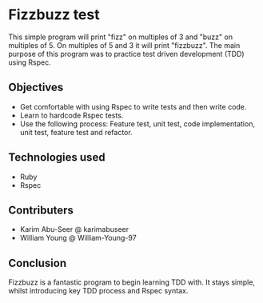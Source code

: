 # Fizzbuzz test

This simple program will print "fizz" on multiples of 3 and "buzz" on multiples of 5. On multiples of 5 and 3 it will print "fizzbuzz". The main purpose of this program was to practice test driven development (TDD) using Rspec. 

## Objectives

- Get comfortable with using Rspec to write tests and then write code.
- Learn to hardcode Rspec tests.
- Use the following process: Feature test, unit test, code implementation, unit test, feature test and refactor.

## Technologies used

- Ruby
- Rspec

## Contributers

- Karim Abu-Seer @ karimabuseer
- William Young @ William-Young-97

## Conclusion

Fizzbuzz is a fantastic program to begin learning TDD with. It stays simple, whilst introducing key TDD process and Rspec syntax.

